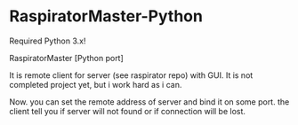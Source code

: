 # RaspiratorMaster-Python
Required Python 3.x!

RaspiratorMaster [Python port]

It is remote client for server (see raspirator repo) with GUI. It is not completed project yet, but i work hard as i can.

Now. you can set the remote address of server and bind it on some port. the client tell you if server will not found or if connection will be lost.
